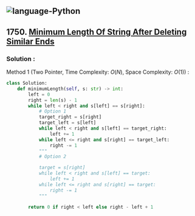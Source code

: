 ![language-Python](https://img.shields.io/badge/%20-Python-ffd43b?style=for-the-badge&logo=PYTHON)
---

## 1750. [Minimum Length Of String After Deleting Similar Ends](https://leetcode.com/problems/minimum-length-of-string-after-deleting-similar-ends)

### Solution :

Method 1 (Two Pointer, Time Complexity: $O(N)$, Space Complexity: $O(1)$) :
```python
class Solution:
    def minimumLength(self, s: str) -> int:
        left = 0
        right = len(s) - 1
        while left < right and s[left] == s[right]:
            # Option 1
            target_right = s[right]
            target_left = s[left]
            while left < right and s[left] == target_right:
                left += 1
            while left <= right and s[right] == target_left:
                right -= 1
            """
            # Option 2

            target = s[right]
            while left < right and s[left] == target:
                left += 1
            while left <= right and s[right] == target:
                right -= 1
            """

        return 0 if right < left else right - left + 1
```
